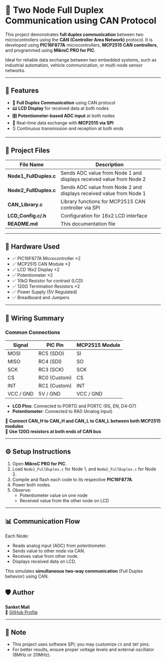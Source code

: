 # 🔁 Two Node Full Duplex Communication using CAN Protocol

This project demonstrates **full duplex communication** between two microcontrollers using the **CAN (Controller Area Network)** protocol. It is developed using **PIC16F877A** microcontrollers, **MCP2515 CAN controllers**, and programmed using **MikroC PRO for PIC**.

Ideal for reliable data exchange between two embedded systems, such as industrial automation, vehicle communication, or multi-node sensor networks.

---

## 🚀 Features

- 🔄 **Full Duplex Communication** using CAN protocol
- 📟 **LCD Display** for received data at both nodes
- 🎛️ **Potentiometer-based ADC input** at both nodes
- 🔌 Real-time data exchange with **MCP2515 via SPI**
- 🔃 Continuous transmission and reception at both ends

---

## 📁 Project Files

| File Name               | Description                                                                 |
|-------------------------|-----------------------------------------------------------------------------|
| **Node1_FullDuplex.c**  | Sends ADC value from Node 1 and displays received value from Node 2         |
| **Node2_FullDuplex.c**  | Sends ADC value from Node 2 and displays received value from Node 1         |
| **CAN_Library.c**       | Library functions for MCP2515 CAN controller via SPI                        |
| **LCD_Config.c/.h**     | Configuration for 16x2 LCD interface                                        |
| **README.md**           | This documentation file                                                     |

---

## 🧰 Hardware Used

- ✅ PIC16F877A Microcontroller ×2
- ✅ MCP2515 CAN Module ×2
- ✅ LCD 16x2 Display ×2
- ✅ Potentiometer ×2
- ✅ 10kΩ Resistor for contrast (LCD)
- ✅ 120Ω Termination Resistors ×2
- ✅ Power Supply (5V Regulated)
- ✅ Breadboard and Jumpers

---

## 🔌 Wiring Summary

### Common Connections

| Signal      | PIC Pin       | MCP2515 Module       |
|-------------|---------------|----------------------|
| MOSI        | RC5 (SDO)     | SI                   |
| MISO        | RC4 (SDI)     | SO                   |
| SCK         | RC3 (SCK)     | SCK                  |
| CS          | RC0 (Custom)  | CS                   |
| INT         | RC1 (Custom)  | INT                  |
| VCC / GND   | 5V / GND      | VCC / GND            |

- **LCD Pins**: Connected to PORTD and PORTC (RS, EN, D4–D7)
- **Potentiometer**: Connected to RA0 (Analog input)

📌 **Connect CAN_H to CAN_H and CAN_L to CAN_L between both MCP2515 modules**  
📌 **Use 120Ω resistors at both ends of CAN bus**

---

## ⚙️ Setup Instructions

1. Open **MikroC PRO for PIC**.
2. Load `Node1_FullDuplex.c` for Node 1, and `Node2_FullDuplex.c` for Node 2.
3. Compile and flash each code to its respective **PIC16F877A**.
4. Power both nodes.
5. Observe:
   - Potentiometer value on one node
   - Received value from the other node on LCD

---

## 📊 Communication Flow

Each Node:
- Reads analog input (ADC) from potentiometer.
- Sends value to other node via CAN.
- Receives value from other node.
- Displays received data on LCD.

This simulates **simultaneous two-way communication** (Full Duplex behavior) using CAN.



## 🛡️ Author

**Sanket Mali**  
🔗 [GitHub Profile](https://github.com/Sanketmail3716)

---

## 📌 Note

- This project uses software SPI; you may customize `CS` and `INT` pins.
- For better results, ensure proper voltage levels and external oscillator (8MHz or 20MHz).

